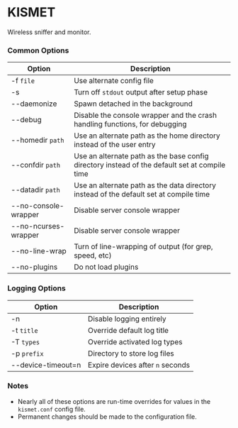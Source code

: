 # KISMET

Wireless sniffer and monitor.

### Common Options

| Option | Description |
| --- | --- |
| -f `file` | Use alternate config file |
| -s | Turn off `stdout` output after setup phase |
| --daemonize | Spawn detached in the background |
| --debug | Disable the console wrapper and the crash handling functions, for debugging |
| --homedir `path` | Use an alternate path as the home directory instead of the user entry |
| --confdir `path` | Use an alternate path as the base config directory instead of the default set at compile time |
| --datadir `path` | Use an alternate path as the data directory instead of the default set at compile time |
| --no-console-wrapper | Disable server console wrapper |
| --no-ncurses-wrapper | Disable server console wrapper |
| --no-line-wrap | Turn of line-wrapping of output (for grep, speed, etc) |
| --no-plugins | Do not load plugins |

### Logging Options

| Option | Description |
| --- | --- |
| -n | Disable logging entirely |
| -t `title` | Override default log title |
| -T `types` | Override activated log types |
| -p `prefix` | Directory to store log files |
| --device-timeout=n | Expire devices after `n` seconds |

### Notes
* Nearly all of these options are run-time overrides for values in the `kismet.conf` config file.
* Permanent changes should be made to the configuration file.


